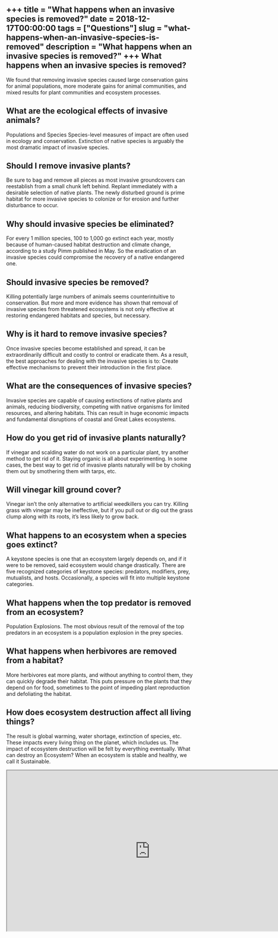 +++
title = "What happens when an invasive species is removed?"
date = 2018-12-17T00:00:00
tags = ["Questions"]
slug = "what-happens-when-an-invasive-species-is-removed"
description = "What happens when an invasive species is removed?"
+++
What happens when an invasive species is removed?
-------------------------------------------------

We found that removing invasive species caused large conservation gains for animal populations, more moderate gains for animal communities, and mixed results for plant communities and ecosystem processes.

What are the ecological effects of invasive animals?
----------------------------------------------------

Populations and Species Species-level measures of impact are often used in ecology and conservation. Extinction of native species is arguably the most dramatic impact of invasive species.

Should I remove invasive plants?
--------------------------------

Be sure to bag and remove all pieces as most invasive groundcovers can reestablish from a small chunk left behind. Replant immediately with a desirable selection of native plants. The newly disturbed ground is prime habitat for more invasive species to colonize or for erosion and further disturbance to occur.

Why should invasive species be eliminated?
------------------------------------------

For every 1 million species, 100 to 1,000 go extinct each year, mostly because of human-caused habitat destruction and climate change, according to a study Pimm published in May. So the eradication of an invasive species could compromise the recovery of a native endangered one.

Should invasive species be removed?
-----------------------------------

Killing potentially large numbers of animals seems counterintuitive to conservation. But more and more evidence has shown that removal of invasive species from threatened ecosystems is not only effective at restoring endangered habitats and species, but necessary.

Why is it hard to remove invasive species?
------------------------------------------

Once invasive species become established and spread, it can be extraordinarily difficult and costly to control or eradicate them. As a result, the best approaches for dealing with the invasive species is to: Create effective mechanisms to prevent their introduction in the first place.

What are the consequences of invasive species?
----------------------------------------------

Invasive species are capable of causing extinctions of native plants and animals, reducing biodiversity, competing with native organisms for limited resources, and altering habitats. This can result in huge economic impacts and fundamental disruptions of coastal and Great Lakes ecosystems.

How do you get rid of invasive plants naturally?
------------------------------------------------

If vinegar and scalding water do not work on a particular plant, try another method to get rid of it. Staying organic is all about experimenting. In some cases, the best way to get rid of invasive plants naturally will be by choking them out by smothering them with tarps, etc.

Will vinegar kill ground cover?
-------------------------------

Vinegar isn’t the only alternative to artificial weedkillers you can try. Killing grass with vinegar may be ineffective, but if you pull out or dig out the grass clump along with its roots, it’s less likely to grow back.

What happens to an ecosystem when a species goes extinct?
---------------------------------------------------------

A keystone species is one that an ecosystem largely depends on, and if it were to be removed, said ecosystem would change drastically. There are five recognized categories of keystone species: predators, modifiers, prey, mutualists, and hosts. Occasionally, a species will fit into multiple keystone categories.

What happens when the top predator is removed from an ecosystem?
----------------------------------------------------------------

Population Explosions. The most obvious result of the removal of the top predators in an ecosystem is a population explosion in the prey species.

What happens when herbivores are removed from a habitat?
--------------------------------------------------------

More herbivores eat more plants, and without anything to control them, they can quickly degrade their habitat. This puts pressure on the plants that they depend on for food, sometimes to the point of impeding plant reproduction and defoliating the habitat.

How does ecosystem destruction affect all living things?
--------------------------------------------------------

The result is global warming, water shortage, extinction of species, etc. These impacts every living thing on the planet, which includes us. The impact of ecosystem destruction will be felt by everything eventually. What can destroy an Ecosystem? When an ecosystem is stable and healthy, we call it Sustainable.

<iframe allow="accelerometer; autoplay; clipboard-write; encrypted-media; gyroscope; picture-in-picture" allowfullscreen="" class="__youtube_prefs__  epyt-is-override  no-lazyload" data-no-lazy="1" data-origheight="433" data-origwidth="770" data-skipgform_ajax_framebjll="" height="433" id="_ytid_76084" loading="lazy" src="https://www.youtube.com/embed/if-BOZgWZPE?enablejsapi=1&autoplay=0&cc_load_policy=0&cc_lang_pref=&iv_load_policy=1&loop=0&modestbranding=0&rel=1&fs=1&playsinline=0&autohide=2&theme=dark&color=red&controls=1&" title="YouTube player" width="770"></iframe>